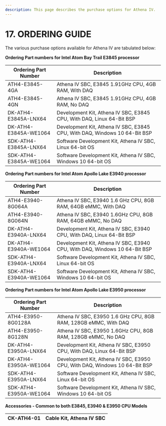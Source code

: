 ```yaml
---
description: This page describes the purchase options for Athena IV.
---
```


# 17. ORDERING GUIDE

The various purchase options available for Athena IV are tabulated below:

**Ordering Part numbers for Intel Atom Bay Trail E3845 processor**

| Ordering Part Number   | Description                                                                |
| ---------------------- | -------------------------------------------------------------------------- |
| ATH4-E3845-4GA         | Athena IV SBC, E3845 1.91GHz CPU, 4GB RAM, With DAQ                        |
| ATH4-E3845-4GN         | Athena IV SBC, E3845 1.91GHz CPU, 4GB RAM, No DAQ                          |
| DK-ATH4-E3845A-LNX64   | Development Kit, Athena IV SBC, E3845 CPU, With DAQ, Linux 64-Bit BSP      |
| DK-ATH4-E3845A-WE1064  | Development Kit, Athena IV SBC, E3845 CPU, With DAQ, Windows 10 64-Bit BSP |
| SDK-ATH4-E3845A-LNX64  | Software Development Kit, Athena IV SBC, Linux 64-bit OS                   |
| SDK-ATH4-E3845A-WE1064 | Software Development Kit, Athena IV SBC, Windows 10 64-bit OS              |

**Ordering Part numbers for Intel Atom Apollo Lake E3940 processor**

| Ordering Part Number   | Description                                                                |
| ---------------------- | -------------------------------------------------------------------------- |
| ATH4-E3940-8G064A      | Athena IV SBC, E3940 1.6 GHz CPU, 8GB RAM, 64GB eMMC, With DAQ             |
| ATH4-E3940-8G064N      | Athena IV SBC, E3940 1.6GHz CPU, 8GB RAM, 64GB eMMC, No DAQ                |
| DK-ATH4-E3940A-LNX64   | Development Kit, Athena IV SBC, E3940 CPU, With DAQ, Linux 64-Bit BSP      |
| DK-ATH4-E3940A-WE1064  | Development Kit, Athena IV SBC, E3940 CPU, With DAQ, Windows 10 64-Bit BSP |
| SDK-ATH4-E3940A-LNX64  | Software Development Kit, Athena IV SBC, Linux 64-bit OS                   |
| SDK-ATH4-E3940A-WE1064 | Software Development Kit, Athena IV SBC, Windows 10 64-bit OS              |

**Ordering Part numbers for Intel Atom Apollo Lake E3950 processor**

| Ordering Part Number   | Description                                                                |
| ---------------------- | -------------------------------------------------------------------------- |
| ATH4-E3950-8G0128A     | Athena IV SBC, E3950 1.6 GHz CPU, 8GB RAM, 128GB eMMC, With DAQ            |
| ATH4-E3950-8G128N      | Athena IV SBC, E3950 1.6GHz CPU, 8GB RAM, 128GB eMMC, No DAQ               |
| DK-ATH4-E3950A-LNX64   | Development Kit, Athena IV SBC, E3950 CPU, With DAQ, Linux 64-Bit BSP      |
| DK-ATH4-E3950A-WE1064  | Development Kit, Athena IV SBC, E3950 CPU, With DAQ, Windows 10 64-Bit BSP |
| SDK-ATH4-E3950A-LNX64  | Software Development Kit, Athena IV SBC, Linux 64-bit OS                   |
| SDK-ATH4-E3950A-WE1064 | Software Development Kit, Athena IV SBC, Windows 10 64-bit OS              |

**Accessories - Common to both E3845, E3940 & E3950 CPU Models**

| CK-ATH4-01 | Cable Kit, Athena IV SBC |
| ---------- | ------------------------ |
